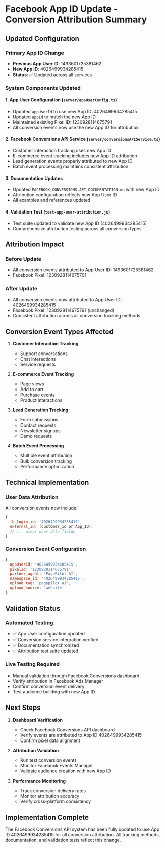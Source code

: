 # Facebook App ID Update - Conversion Attribution Summary

## Updated Configuration

### Primary App ID Change
- **Previous App User ID**: 1493601725381462
- **New App ID**: 4026499934285415
- **Status**: ✅ Updated across all services

### System Components Updated

#### 1. App User Configuration (`server/appUserConfig.ts`)
- Updated `appUserId` to use new App ID: 4026499934285415
- Updated `appId` to match the new App ID
- Maintained existing Pixel ID: 1230928114675791
- All conversion events now use the new App ID for attribution

#### 2. Facebook Conversions API Service (`server/conversionsAPIService.ts`)
- Customer interaction tracking uses new App ID
- E-commerce event tracking includes new App ID attribution
- Lead generation events properly attributed to new App ID
- Batch event processing maintains consistent attribution

#### 3. Documentation Updates
- Updated `FACEBOOK_CONVERSIONS_API_DOCUMENTATION.md` with new App ID
- Attribution configuration reflects new App User ID
- All examples and references updated

#### 4. Validation Test (`test-app-user-attribution.js`)
- Test suite updated to validate new App ID (4026499934285415)
- Comprehensive attribution testing across all conversion types

## Attribution Impact

### Before Update
- All conversion events attributed to App User ID: 1493601725381462
- Facebook Pixel: 1230928114675791

### After Update
- All conversion events now attributed to App User ID: 4026499934285415
- Facebook Pixel: 1230928114675791 (unchanged)
- Consistent attribution across all conversion tracking methods

## Conversion Event Types Affected

1. **Customer Interaction Tracking**
   - Support conversations
   - Chat interactions
   - Service requests

2. **E-commerce Event Tracking**
   - Page views
   - Add to cart
   - Purchase events
   - Product interactions

3. **Lead Generation Tracking**
   - Form submissions
   - Contact requests
   - Newsletter signups
   - Demo requests

4. **Batch Event Processing**
   - Multiple event attribution
   - Bulk conversion tracking
   - Performance optimization

## Technical Implementation

### User Data Attribution
All conversion events now include:
```javascript
{
  fb_login_id: '4026499934285415',
  external_id: [customer_id or App_ID],
  // ... other user data fields
}
```

### Conversion Event Configuration
```javascript
{
  appUserId: '4026499934285415',
  pixelId: '1230928114675791',
  partner_agent: 'PagePilot AI',
  namespace_id: '4026499934285415',
  upload_tag: 'pagepilot_ai',
  upload_source: 'website'
}
```

## Validation Status

### Automated Testing
- ✅ App User configuration updated
- ✅ Conversion service integration verified
- ✅ Documentation synchronized
- ✅ Attribution test suite updated

### Live Testing Required
- Manual validation through Facebook Conversions dashboard
- Verify attribution in Facebook Ads Manager
- Confirm conversion event delivery
- Test audience building with new App ID

## Next Steps

1. **Dashboard Verification**
   - Check Facebook Conversions API dashboard
   - Verify events are attributed to App ID 4026499934285415
   - Confirm pixel data alignment

2. **Attribution Validation**
   - Run test conversion events
   - Monitor Facebook Events Manager
   - Validate audience creation with new App ID

3. **Performance Monitoring**
   - Track conversion delivery rates
   - Monitor attribution accuracy
   - Verify cross-platform consistency

## Implementation Complete
The Facebook Conversions API system has been fully updated to use App ID 4026499934285415 for all conversion attribution. All tracking methods, documentation, and validation tests reflect this change.